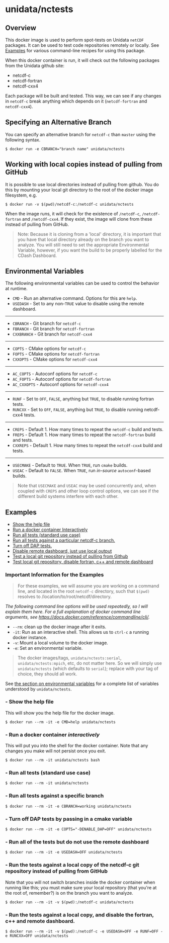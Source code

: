 # unidata/nctests

## Overview

This docker image is used to perform spot-tests on Unidata `netCDF` packages.  It can be used to test code repositories remotely or locally.  See [Examples](#examples) for various command-line recipes for using this package.

When this docker container is run, it will check out the following packages from the Unidata github site:

* netcdf-c
* netcdf-fortran
* netcdf-cxx4

Each package will be built and tested.  This way, we can see if any changes in `netcdf-c` break anything which depends on it (`netcdf-fortran` and `netcdf-cxx4`).

## Specifying an Alternative Branch

You can specify an alternative branch for `netcdf-c` than `master` using the following syntax.

    $ docker run -e CBRANCH="branch name" unidata/nctests

## Working with local copies instead of pulling from GitHub

It is possible to use local directories instead of pulling from github. You do this by mounting your local git directory to the root of the docker image filesystem, e.g.

    $ docker run -v $(pwd)/netcdf-c:/netcdf-c unidata/nctests
    
When the image runs, it will check for the existence of `/netcdf-c`, `/netcdf-fortran` and `/netcdf-cxx4`.  If they exist, the image will clone from these instead of pulling from GitHub.

> Note: Because it is cloning from a 'local' directory, it is important that you have that local directory already on the branch you want to analyze.  You will still need to set the appropriate Environmental Variable, however, if you want the build to be properly labelled for the CDash Dashboard.
    
## Environmental Variables <A name="variables"></A>

The following environmental variables can be used to control the behavior at runtime.
* `CMD` - Run an alternative command. Options for this are `help`.
* `USEDASH` - Set to any non-`TRUE` value to disable using the remote dashboard.

---- 
 
* `CBRANCH` - Git branch for `netcdf-c`
* `FBRANCH` - Git branch for `netcdf-fortran`
* `CXXBRANCH` - Git branch for `netcdf-cxx4`

---- 
 
* `COPTS` - CMake options for `netcdf-c`
* `FOPTS` - CMake options for `netcdf-fortran`
* `CXXOPTS` - CMake options for `netcdf-cxx4`

---- 
 
* `AC_COPTS` - Autoconf options for `netcdf-c`
* `AC_FOPTS` - Autoconf options for `netcdf-fortran`
* `AC_CXXOPTS` - Autoconf options for `netcdf-cxx4`

----
 
* `RUNF` - Set to `OFF`, `FALSE`, anything but `TRUE`, to disable running fortran tests.
* `RUNCXX` - Set to `OFF`, `FALSE`, anything but `TRUE`, to disable running netcdf-cxx4 tests.

----

* `CREPS` - Default 1.  How many times to repeat the `netcdf-c` build and tests.
* `FREPS` - Default 1.  How many times to repeat the `netcdf-fortran` build and tests.
* `CXXREPS` - Default 1.  How many times to repeat the `netcdf-cxx4` build and tests.

----

* `USECMAKE` - Default to `TRUE`. When `TRUE`, run `cmake` builds.
* `USEAC` - Default to `FALSE`. When `TRUE`, run *in-source* `autoconf`-based builds.

> Note that `USECMAKE` and `USEAC` may be used concurrently and, when coupled with `CREPS` and other loop control options, we can see if the different build systems interfere with each other.

## Examples <A name="examples"></A>

* [Show the help file](#help)
* [Run a docker container Interactively](#interactive)
* [Run all tests (standard use case)](#standard)
* [Run all tests against a particular netcdf-c branch.](#usebranch)
* [Turn off DAP tests.](#nodap)
* [Disable remote dashboard, just use local output](#noremote)
* [Test a local git repository instead of pulling from Github](#uselocal)
* [Test local git repository, disable fortran, c++ and remote dashboard](#localdebug)

### Important Information for the Examples

> For these examples, we will assume you are working on a command line, and located in the root `netcdf-c` directory, such that `$(pwd)` resolves to /location/to/root/netcdf/directory.

*The following command line options will be used repeatedly, so I will explain them here.  For a full explanation of docker command line arguments, see https://docs.docker.com/reference/commandline/cli/.*

* `--rm`: clean up the docker image after it exits.
* `-it`: Run as an interactive shell. This allows us to `ctrl-c` a running docker instance.
* `-v`: Mount a local volume to the docker image.
* `-e`: Set an environmental variable.

> The docker images/tags, `unidata/nctests:serial`, `unidata/nctests:mpich`, etc, do not matter here.  So we will simply use `unidata/nctests` (which defaults to `serial`); replace with your tag of choice, they should all work.

See [the section on environmental variables](#variables) for a complete list of variables understood by `unidata/nctests`.

### - Show the help file <A name="help"></A>
	
This will show you the help file for the docker image.

    $ docker run --rm -it -e CMD=help unidata/nctests

### - Run a docker container *interactively* <A name="interactive"></A>

This will put you into the shell for the docker container.  Note that any changes you make will not persist once you exit.  

    $ docker run --rm -it unidata/nctests bash

### - Run all tests (standard use case) <A name="standard"></A>

    $ docker run --rm -it unidata/nctests
    
### - Run all tests against a specific branch <A name="usebranch"></A>
    
    $ docker run --rm -it -e CBRANCH=working unidata/nctests
    
### - Turn off DAP tests by passing in a cmake variable <A name="nodap"></A>

    $ docker run --rm -it -e COPTS="-DENABLE_DAP=OFF" unidata/nctests

### - Run all of the tests but do not use the remote dashboard <A name="noremote"></A>

    $ docker run --rm -it -e USEDASH=OFF unidata/nctests
    
### - Run the tests against a local copy of the netcdf-c git repository instead of pulling from GitHub <A name="uselocal"></A>

Note that you will not switch branches inside the docker container when running like this; you must make sure your local repository (that you're at the root of, remember?) is on the branch you want to analyze.

    $ docker run --rm -it -v $(pwd):/netcdf-c unidata/nctests
    
### - Run the tests against a local copy, and disable the fortran, c++ and remote dashboard. <A name="localdebug"></A>

    $ docker run --rm -it -v $(pwd):/netcdf-c -e USEDASH=OFF -e RUNF=OFF -e RUNCXX=OFF unidata/nctests
    
